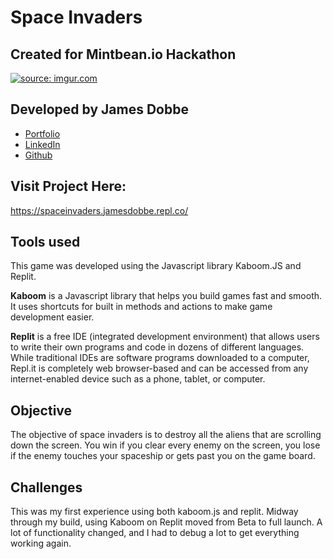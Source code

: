 # Space Invaders

## Created for Mintbean.io Hackathon

<a href="https://imgur.com/v300e9k"><img src="https://i.imgur.com/v300e9k.png" title="source: imgur.com" /></a>

## Developed by James Dobbe
* <a href='https://dobbe2.github.io/JamesDobbePortfolio/' target='_blank' rel='noreferrer noopener'>Portfolio</a>
* <a href='https://www.linkedin.com/in/james-dobbe-622929194/' target='_blank' rel='noreferrer noopener'>LinkedIn</a>
* <a href='https://github.com/dobbe2' target='_blank' rel='noreferrer noopener'>Github</a>


## Visit Project Here:

https://spaceinvaders.jamesdobbe.repl.co/

## Tools used

This game was developed using the Javascript library Kaboom.JS and Replit.

<strong>Kaboom</strong> is a Javascript library that helps you build games fast and smooth. It uses shortcuts for built in methods and actions to make game development easier.

<strong>Replit</strong> is a free IDE (integrated development environment) that allows users to write their own programs and code in dozens of different languages. While traditional IDEs are software programs downloaded to a computer, Repl.it is completely web browser-based and can be accessed from any internet-enabled device such as a phone, tablet, or computer.

## Objective

The objective of space invaders is to destroy all the aliens that are scrolling down the screen.  You win if you clear every enemy on the screen, you lose if the enemy touches your spaceship or gets past you on the game board.

## Challenges

This was my first experience using both kaboom.js and replit.  Midway through my build, using Kaboom on Replit moved from Beta to full launch.  A lot of functionality changed, and I had to debug a lot to get everything working again.  
